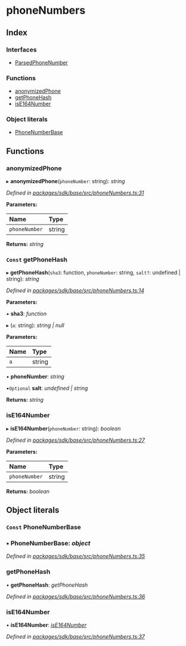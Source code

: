 # phoneNumbers

## Index

### Interfaces

* [ParsedPhoneNumber]()

### Functions

* [anonymizedPhone](_phonenumbers_.md#anonymizedphone)
* [getPhoneHash](_phonenumbers_.md#const-getphonehash)
* [isE164Number](_phonenumbers_.md#ise164number)

### Object literals

* [PhoneNumberBase](_phonenumbers_.md#const-phonenumberbase)

## Functions

### anonymizedPhone

▸ **anonymizedPhone**\(`phoneNumber`: string\): _string_

_Defined in_ [_packages/sdk/base/src/phoneNumbers.ts:31_](https://github.com/celo-org/celo-monorepo/blob/master/packages/sdk/base/src/phoneNumbers.ts#L31)

**Parameters:**

| Name | Type |
| :--- | :--- |
| `phoneNumber` | string |

**Returns:** _string_

### `Const` getPhoneHash

▸ **getPhoneHash**\(`sha3`: function, `phoneNumber`: string, `salt?`: undefined \| string\): _string_

_Defined in_ [_packages/sdk/base/src/phoneNumbers.ts:14_](https://github.com/celo-org/celo-monorepo/blob/master/packages/sdk/base/src/phoneNumbers.ts#L14)

**Parameters:**

▪ **sha3**: _function_

▸ \(`a`: string\): _string \| null_

**Parameters:**

| Name | Type |
| :--- | :--- |
| `a` | string |

▪ **phoneNumber**: _string_

▪`Optional` **salt**: _undefined \| string_

**Returns:** _string_

### isE164Number

▸ **isE164Number**\(`phoneNumber`: string\): _boolean_

_Defined in_ [_packages/sdk/base/src/phoneNumbers.ts:27_](https://github.com/celo-org/celo-monorepo/blob/master/packages/sdk/base/src/phoneNumbers.ts#L27)

**Parameters:**

| Name | Type |
| :--- | :--- |
| `phoneNumber` | string |

**Returns:** _boolean_

## Object literals

### `Const` PhoneNumberBase

### ▪ **PhoneNumberBase**: _object_

_Defined in_ [_packages/sdk/base/src/phoneNumbers.ts:35_](https://github.com/celo-org/celo-monorepo/blob/master/packages/sdk/base/src/phoneNumbers.ts#L35)

### getPhoneHash

• **getPhoneHash**: _getPhoneHash_

_Defined in_ [_packages/sdk/base/src/phoneNumbers.ts:36_](https://github.com/celo-org/celo-monorepo/blob/master/packages/sdk/base/src/phoneNumbers.ts#L36)

### isE164Number

• **isE164Number**: [_isE164Number_](_phonenumbers_.md#ise164number)

_Defined in_ [_packages/sdk/base/src/phoneNumbers.ts:37_](https://github.com/celo-org/celo-monorepo/blob/master/packages/sdk/base/src/phoneNumbers.ts#L37)

